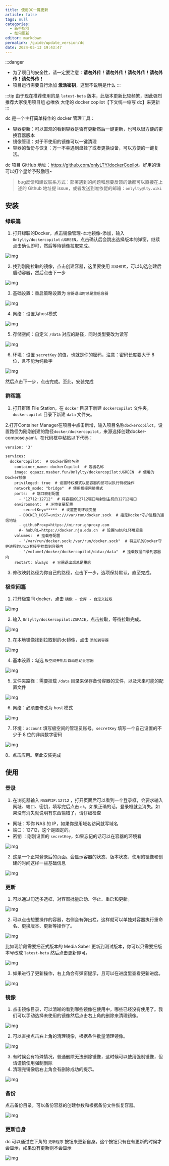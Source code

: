 ```yaml
---
title: 使用DC一键更新
article: false
tags: null
categories: 
  - 新手指引
  - 如何更新
editor: markdown
permalink: /guide/update_version/dc
date: 2024-05-13 19:43:47
---
```


:::danger
- 为了项目的安全性，请一定要注意：**请勿外传！请勿外传！请勿外传！请勿外传！请勿外传！**
- 项目运行需要自行添加 **激活密钥**，这里不说明是什么
:::

:::tip
由于现在推荐使用的是 `latest-beta` 版本，此版本更新比较频繁，因此强烈推荐大家使用项目组 @唯依 大佬的 docker copilot【下文统一缩写 dc】来更新
:::

dc 是一个主打简单操作的 docker 管理工具：

- 容器更新：可以直观的看到容器是否有更新然后一键更新，也可以很方便的更换容器版本
- 镜像管理：对于不使用的镜像可以一键清理
- 容器的备份与恢复：万一不幸遇到盘挂了或者更换设备，可以方便的一键复活。

dc 项目 GitHub 地址：<https://github.com/onlyLTY/dockerCopilot>。好用的话可以打个星给予鼓励哦~

> bug反馈和建议联系方式：部署遇到的问题和想要反馈的话都可以直接在上述的 Github 地址提 issue，或者发送到唯依佬的邮箱：`onlylty@lty.wiki`

## 安装

### 绿联篇

1. 打开绿联的Docker，点击镜像管理-本地镜像-添加，输入 `0nlylty/dockercopilot:UGREEN`，点击确认后会跳出选择版本的弹窗，继续点击确认即可，然后等待镜像拉取完成。

![img](./images/0601.png)

2. 找到刚刚拉取的镜像，点击创建容器，这里要使用 `高级模式`，可以勾选创建后启动容器，然后点击下一步

![img](./images/0602.png)


3. 基础设置：重启策略设置为 `容器退出时总是重启容器`

![img](./images/0603.png)


4. 网络：设置为host模式

![img](./images/0604.png)


5. 存储空间：自定义 `/data` 对应的路径，同时类型要改为读写

![img](./images/0605.png)


6. 环境：设置 `secretKey` 的值，也就是你的密码，注意：密码长度要大于 8 位，且不能为纯数字

![img](./images/0606.png)


然后点击下一步，点击完成。至此，安装完成

### 群晖篇

1. 打开群晖 File Station，在 `docker` 目录下新建 `dockercopilot` 文件夹，`dockercopilot` 目录下新建 `data` 文件夹。

2.打开Container Manager在项目中点击新增，输入项目名称`dockercopilot`，设置路径为刚刚创建的路径`docker/dockercopilot`，来源选择创建docker-compose.yaml，在代码框中粘贴以下代码：

```shell
version: '3'

services:
  dockerCopilot:  # Docker服务名称
    container_name: dockerCopilot  # 容器名称
    image: qqaazz.msaber.fun/0nlylty/dockercopilot:UGREEN  # 使用的Docker镜像
    privileged: true  # 设置特权模式以便容器内部可以执行特权操作
    network_mode: "bridge"  # 使用桥接网络模式
    ports:  # 端口映射配置
      - "12712:12712"  # 将容器的12712端口映射到主机的12712端口
    environment:  # 环境变量配置
      - secretKey=*****  # 设置密钥环境变量
      - DOCKER_HOST=unix:///var/run/docker.sock  # 指定Docker守护进程的通信地址
      - githubProxy=https://mirror.ghproxy.com
      #- hubURL=https://docker.nju.edu.cn  # 设置hubURL环境变量
    volumes:  # 挂载卷配置
      - "/var/run/docker.sock:/var/run/docker.sock"  # 将主机的Docker守护进程的Unix套接字挂载到容器内
      - "/volume1/docker/dockercopilot/data:/data"  # 挂载数据目录到容器内
    restart: always  # 容器退出后总是重启

```

3. 修改映射路径为你自己的路径，点击下一步，选项保持默认，直至完成。

### 极空间篇

1. 打开极空间 docker，点击 `镜像 - 仓库 - 自定义拉取`

![img](./images/0607.png)

2. 输入 `0nlylty/dockercopilot:ZSPACE`，点击拉取，等待拉取完成。

![img](./images/0608.png)

3. 在本地镜像找到拉取到的dc镜像，点击 `添加到容器`

![img](./images/0609.png)

4. 基本设置：勾选 `极空间开机后自动启动此容器`

![img](./images/0610.png)

5. 文件夹路径：需要挂载 `/data` 目录来保存备份容器的文件，以及未来可能的配置文件

![img](./images/0611.png)

6. 网络：必须要修改为 host 模式

![img](./images/0612.png)

7. 环境：`account` 填写极空间的管理员账号。`secretKey` 填写一个自己设置的不少于 8 位的非纯数字密码

![img](./images/0613.png)

8、点击应用。至此安装完成

## 使用

### 登录

1. 在浏览器输入 `NAS的IP:12712` ，打开页面后可以看到一个登录框，会要求输入网址、端口、密钥，填写完后点击 `ok`，如果正确的话，登录框就会消失。如果没有消失就说明有东西输错了，请仔细检查

- 网址：写你 NAS 的 IP，如果你是用域名访问就写域名
- 端口：12712，这个是固定的。
- 密钥 ：刚刚设置的 `secretKey`，如果忘记的话可以在容器的环境看

![img](./images/0614.png)

2. 这是一个正常登录后的页面。会显示容器的状态、版本状态、使用的镜像和创建的时间这样一些基础信息

![img](./images/0615.png)

### 更新

1. 可以通过勾选多选框，对容器批量启动、停止、重启和更新。

![img](./images/0616.png)

2. 可以点击想要操作的容器，右侧会有弹出栏，这样就可以单独对容器执行重命名、更换版本、更新等操作了。

![img](./images/0617.png)

比如现阶段需要把正式版本的 Media Saber 更新到测试版本，你可以只需要把版本号改成 `latest-beta` 然后点击更新即可。

![img](./images/0624.png)


3. 如果进行了更新操作，右上角会有弹窗提示，且可以在进度里查看更新进度。

![img](./images/0618.png)

### 镜像

1. 点击镜像目录，可以清晰的看到哪些镜像在使用中，哪些已经没有使用了。我们可以手动选择未使用的镜像然后点击右上角的删除来清理镜像。

![img](./images/0619.png)

2. 可以直接点击右上角的清理镜像，根据条件批量清理镜像。

![img](./images/0620.png)

3. 有时候会有特殊情况，普通删除无法删除镜像，这时候可以使用强制镜像，但请谨慎使用强制删除
4. 清理完镜像后右上角会有删除成功的提示。

![img](./images/0621.png)

### 备份

点击备份目录，可以备份容器的创建参数和根据备份文件恢复容器。

![img](./images/0622.png)

### 更新自身

dc 可以通过左下角的 `更新程序` 按钮来更新自身。这个按钮只有在有更新的时候才会显示，如果没有更新则不会显示

![img](./images/0623.png)



